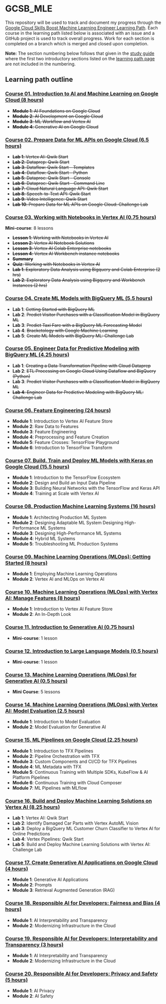 # GCSB_MLE

This repository will be used to track and document my progress through the [Google Cloud Skills Boost Machine Learning Engineer Learning Path](https://www.cloudskillsboost.google/paths/17). Each course in the learning path listed below is associated with an issue and a GitHub project is used to track overall progress. Work for each section is completed on a branch which is merged and closed upon completion.

**Note:** The section numbering below follows that given in the [study guide](https://github.com/gperdrizet/GCSB_MLE/blob/main/course_introduction_materials/machine_learning_engineer_study_guide.pdf) where the first two introductory sections listed on the [learning path page](https://www.cloudskillsboost.google/paths/17) are not included in the numbering.

## Learning path outline

### [Course 01. Introduction to AI and Machine Learning on Google Cloud (8 hours)](https://www.cloudskillsboost.google/paths/17/course_templates/593)

- ~~**Module 1**: AI Foundations on Google Cloud~~
- ~~**Module 2**: AI Development on Google Cloud~~
- ~~**Module 3**: ML Workflow and Vertex AI~~
- ~~**Module 4**: Generative AI on Google Cloud~~

### [Course 02. Prepare Data for ML APIs on Google Cloud (6.5 hours)](https://www.cloudskillsboost.google/paths/17/course_templates/631)

- ~~**Lab 1**: Vertex AI: Qwik Start~~
- ~~**Lab 2**: Dataprep: Qwik Start~~
- ~~**Lab 3**: Dataflow: Qwik Start - Templates~~
- ~~**Lab 4**: Dataflow: Qwik Start - Python~~
- ~~**Lab 5**: Dataproc: Qwik Start - Console~~
- ~~**Lab 6**: Dataproc: Qwik Start - Command Line~~
- ~~**Lab 7**: Cloud Natural Language API: Qwik Start~~
- ~~**Lab 8**: Speech-to-Text API: Qwik Start~~
- ~~**Lab 9**: Video Intelligence: Qwik Start~~
- ~~**Lab 10**: Prepare Data for ML APIs on Google Cloud: Challenge Lab~~

### [Course 03. Working with Notebooks in Vertex AI (0.75 hours)](https://www.cloudskillsboost.google/paths/17/course_templates/923)

**Mini-course**: 8 lessons

- ~~**Lesson 1**: Working with Notebooks in Vertex AI~~
- ~~**Lesson 2**: Vertex AI Notebook Solutions~~
- ~~**Lesson 3**: Vertex AI Colab Enterprise notebooks~~
- ~~**Lesson 4**: Vertex AI Workbench instance notebooks~~
- ~~**Summary**~~
- ~~**Quiz**: Working with Notebooks in Vertex AI~~
- ~~**Lab 1**: Exploratory Data Analysis using Bigquery and Colab Enterprise (2 hrs)~~
- ~~**Lab 2**: Exploratory Data Analysis using Bigquery and Workbench Instances (2 hrs)~~

### [Course 04. Create ML Models with BigQuery ML (5.5 hours)](https://www.cloudskillsboost.google/paths/17/course_templates/626)

- **Lab 1**: ~~Getting Started with BigQuery ML~~
- **Lab 2**: ~~Predict Visitor Purchases with a Classification Model in BigQuery ML~~
- **Lab 3**: ~~Predict Taxi Fare with a BigQuery ML Forecasting Model~~
- **Lab 4**: ~~Bracketology with Google Machine Learning~~
- **Lab 5**: ~~Create ML Models with BigQuery ML: Challenge Lab~~

### [Course 05. Engineer Data for Predictive Modeling with BigQuery ML (4.25 hours)](https://www.cloudskillsboost.google/paths/17/course_templates/627)

- **Lab 1**: ~~Creating a Data Transformation Pipeline with Cloud Dataprep~~
- **Lab 2**: ~~ETL Processing on Google Cloud Using Dataflow and BigQuery (Python)~~
- **Lab 3**: ~~Predict Visitor Purchases with a Classification Model in BigQuery ML~~
- ~~**Lab 4**: Engineer Data for Predictive Modeling with BigQuery ML: Challenge Lab~~

### [Course 06. Feature Engineering (24 hours)](https://www.cloudskillsboost.google/paths/17/course_templates/11)

- **Module 1**: Introduction to Vertex AI Feature Store
- **Module 2**: Raw Data to Features
- **Module 3**: Feature Engineering
- **Module 4**: Preprocessing and Feature Creation
- **Module 5**: Feature Crosses: TensorFlow Playground
- **Module 6**: Introduction to TensorFlow Transform

### [Course 07. Build, Train and Deploy ML Models with Keras on Google Cloud (15.5 hours)](https://www.cloudskillsboost.google/paths/17/course_templates/12)

- **Module 1**: Introduction to the TensorFlow Ecosystem
- **Module 2**: Design and Build an Input Data Pipeline
- **Module 3**: Building Neural Networks with the TensorFlow and Keras API
- **Module 4**: Training at Scale with Vertex AI

### [Course 08. Production Machine Learning Systems (16 hours)](https://www.cloudskillsboost.google/paths/17/course_templates/17)

- **Module 1**: Architecting Production ML System
- **Module 2**: Designing Adaptable ML System Designing High-Performance ML Systems
- **Module 3**: Designing High-Performance ML Systems
- **Module 4**: Hybrid ML Systems
- **Module 5**: Troubleshooting ML Production Systems

### [Course 09. Machine Learning Operations (MLOps): Getting Started (8 hours)](https://www.cloudskillsboost.google/paths/17/course_templates/158)

- **Module 1**: Employing Machine Learning Operations
- **Module 2**: Vertex AI and MLOps on Vertex AI

### [Course 10. Machine Learning Operations (MLOps) with Vertex AI: Manage Features (8 hours)](https://www.cloudskillsboost.google/paths/17/course_templates/584)

- **Module 1**: Introduction to Vertex AI Feature Store
- **Module 2**: An In-Depth Look

### [Course 11. Introduction to Generative AI (0.75 hours)](https://www.cloudskillsboost.google/paths/17/course_templates/536)

- **Mini-course**: 1 lesson

### [Course 12. Introduction to Large Language Models (0.5 hours)](https://www.cloudskillsboost.google/paths/17/course_templates/539)

- **Mini-course**: 1 lesson

### [Course 13. Machine Learning Operations (MLOps) for Generative AI (0.5 hours)](https://www.cloudskillsboost.google/paths/17/course_templates/927)

- **Mini Course**: 5 lessons

### [Course 14. Machine Learning Operations (MLOps) with Vertex AI: Model Evaluation (2.5 hours)](https://www.cloudskillsboost.google/paths/17/course_templates/1080)

- **Module 1**: Introduction to Model Evaluation
- **Module 2**: Model Evaluation for Generative AI

### [Course 15. ML Pipelines on Google Cloud (2.25 hours)](https://www.cloudskillsboost.google/paths/17/course_templates/191)

- **Module 1**: Introduction to TFX Pipelines
- **Module 2**: Pipeline Orchestration with TFX
- **Module 3**: Custom Components and CI/CD for TFX Pipelines
- **Module 4**: ML Metadata with TFX
- **Module 5**: Continuous Training with Multiple SDKs, KubeFlow & AI Platform Pipelines
- **Module 6**: Continuous Training with Cloud Composer
- **Module 7**: ML Pipelines with MLflow

### [Course 16. Build and Deploy Machine Learning Solutions on Vertex AI (8.25 hours)](https://www.cloudskillsboost.google/paths/17/course_templates/684)

- **Lab 1**: Vertex AI: Qwik Start
- **Lab 2**: Identify Damaged Car Parts with Vertex AutoML Vision
- **Lab 3**: Deploy a BigQuery ML Customer Churn Classifier to Vertex AI for Online Predictions
- **Lab 4**: Vertex Pipelines: Qwik Start
- **Lab 5**: Build and Deploy Machine Learning Solutions with Vertex AI: Challenge Lab

### [Course 17. Create Generative AI Applications on Google Cloud (4 hours)](https://www.cloudskillsboost.google/paths/17/course_templates/1120)

- **Module 1**: Generative AI Applications
- **Module 2**: Prompts
- **Module 3**: Retrieval Augmented Generation (RAG)

### [Course 18. Responsible AI for Developers: Fairness and Bias (4 hours)](https://www.cloudskillsboost.google/paths/17/course_templates/985)

- **Module 1**: AI Interpretability and Transparency
- **Module 2**: Modernizing Infrastructure in the Cloud

### [Course 19. Responsible AI for Developers: Interpretability and Transparency (3 hours)](https://www.cloudskillsboost.google/paths/17/course_templates/989)

- **Module 1**: AI Interpretability and Transparency
- **Module 2**: Modernizing Infrastructure in the Cloud

### [Course 20. Responsible AI for Developers: Privacy and Safety (5 hours)](https://www.cloudskillsboost.google/paths/17/course_templates/1036)

- **Module 1**: AI Privacy
- **Module 2**: AI Safety
